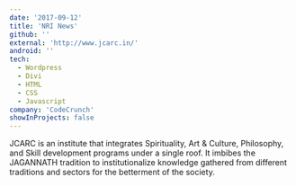 ```yaml
---
date: '2017-09-12'
title: 'NRI News'
github: ''
external: 'http://www.jcarc.in/'
android: ''
tech:
  - Wordpress
  - Divi
  - HTML
  - CSS
  - Javascript
company: 'CodeCrunch'
showInProjects: false
---
```


JCARC is an institute that integrates Spirituality, Art & Culture, Philosophy, and Skill development programs under a single roof. It imbibes the JAGANNATH tradition to institutionalize knowledge gathered from different traditions and sectors for the betterment of the society.
